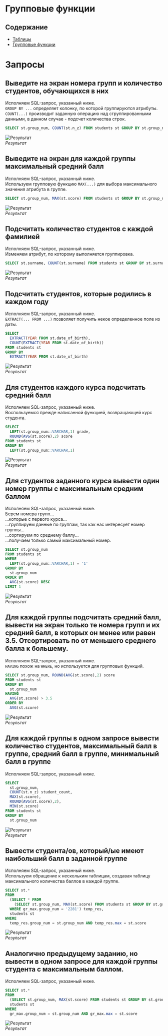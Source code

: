 # Групповые функции
## Содержание
 - [Таблицы](#таблицы)
 - [Групповые функции](#запросы)

# Запросы
## Выведите на экран номера групп и количество студентов, обучающихся в них
Исполняем SQL-запрос, указанный ниже.  
`GROUP BY ...` определяет колонку, по которой группируются атрибуты.  
`COUNT(...)` производит заданную операцию над сгруппированными данными, в данном случае - подсчет количества строк.  
```SQL
SELECT st.group_num, COUNT(st.n_z) FROM students st GROUP BY st.group_num
```
![Результат](groups_1.png)  
*Результат*  

## Выведите на экран для каждой группы максимальный средний балл
Исполняем SQL-запрос, указанный ниже.  
Используем групповую функцию `MAX(...)` для выбора максимального значения атрибута в группе.  
```SQL
SELECT st.group_num, MAX(st.score) FROM students st GROUP BY st.group_num
```
![Результат](groups_2.png)  
*Результат*  

## Подсчитать количество студентов с каждой фамилией
Исполняем SQL-запрос, указанный ниже.  
Изменяем атрибут, по которому выполняется группировка.  
```SQL
SELECT st.surname, COUNT(st.surname) FROM students st GROUP BY st.surname
```
![Результат](groups_3.png)  
*Результат*  

## Подсчитать студентов, которые родились в каждом году
Исполняем SQL-запрос, указанный ниже.  
`EXTRACT(... FROM ...)` позволяет получить некое определенное поле из даты.  
```SQL
SELECT 
  EXTRACT(YEAR FROM st.date_of_birth), 
  COUNT(EXTRACT(YEAR FROM st.date_of_birth)) 
FROM students st 
GROUP BY 
  EXTRACT(YEAR FROM st.date_of_birth)
```
![Результат](groups_4.png)  
*Результат*  

## Для студентов каждого курса подсчитать средний балл
Исполняем SQL-запрос, указанный ниже.  
Воспользуемся прежде написанной функцией, возвращающей курс студента.  
```SQL
SELECT 
  LEFT(st.group_num::VARCHAR,1) grade, 
  ROUND(AVG(st.score),2) score 
FROM students st 
GROUP BY 
  LEFT(st.group_num::VARCHAR,1)
```
![Результат](groups_5.png)  
*Результат*  

## Для студентов заданного курса вывести один номер группы с максимальным средним баллом
Исполняем SQL-запрос, указанный ниже.  
Берем номера групп...  
...которые с первого курса...  
...группируем данные по группам, так как нас интересует номер группы...  
...сортируем по среднему баллу...  
...получаем только самый максимальный номер.  
```SQL
SELECT st.group_num 
FROM students st
WHERE
  LEFT(st.group_num::VARCHAR,1) = '1'
GROUP BY
  st.group_num
ORDER BY 
  AVG(st.score) DESC
LIMIT 1
```
![Результат](groups_6.png)  
*Результат*  

## Для каждой группы подсчитать средний балл, вывести на экран только те номера групп и их средний балл, в которых он менее или равен 3.5. Отсортировать по от меньшего среднего балла к большему.
Исполняем SQL-запрос, указанный ниже.  
`HAVING` похож на `WHERE`, но используется для групповых функций.  
```SQL
SELECT st.group_num, ROUND(AVG(st.score),2) score
FROM students st
GROUP BY
  st.group_num
HAVING
  AVG(st.score) > 3.5
ORDER BY 
  AVG(st.score)
```
![Результат](groups_7.png)  
*Результат*  

## Для каждой группы в одном запросе вывести количество студентов, максимальный балл в группе, средний балл в группе, минимальный балл в группе
Исполняем SQL-запрос, указанный ниже.  
```SQL
SELECT 
  st.group_num,
  COUNT(st.n_z) student_count,
  MAX(st.score),
  ROUND(AVG(st.score),2),
  MIN(st.score)
FROM students st
GROUP BY
  st.group_num
```
![Результат](groups_8.png)  
*Результат*  

## Вывести студента/ов, который/ые имеют наибольший балл в заданной группе
Исполняем SQL-запрос, указанный ниже.  
Используем обращение к нескольким таблицам, создавая таблицу максимального количества баллов в каждой группе.  
```SQL
SELECT st.*
FROM 
  (SELECT * FROM 
    (SELECT st.group_num, MAX(st.score) FROM students st GROUP BY st.group_num) gr_max
  WHERE gr_max.group_num = '2281') temp_res,
  students st
WHERE
  temp_res.group_num = st.group_num AND temp_res.max = st.score
```
![Результат](groups_9.png)  
*Результат*  

## Аналогично предыдущему заданию, но вывести в одном запросе для каждой группы студента с максимальным баллом.
Исполняем SQL-запрос, указанный ниже.  
```SQL
SELECT st.*
FROM 
  (SELECT st.group_num, MAX(st.score) FROM students st GROUP BY st.group_num) gr_max,
  students st
WHERE
  gr_max.group_num = st.group_num AND gr_max.max = st.score
```
![Результат](groups_10.png)  
*Результат*  
